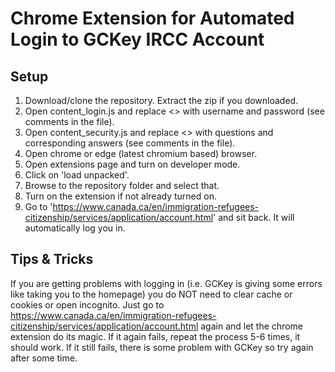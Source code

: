 # Chrome Extension for Automated Login to GCKey IRCC Account

## Setup

1. Download/clone the repository. Extract the zip if you downloaded.
2. Open content_login.js and replace <> with username and password (see comments in the file).
3. Open content_security.js and replace <> with questions and corresponding answers (see comments in the file).
4. Open chrome or edge (latest chromium based) browser.
5. Open extensions page and turn on developer mode.
6. Click on 'load unpacked'.
7. Browse to the repository folder and select that.
8. Turn on the extension if not already turned on.
9. Go to 'https://www.canada.ca/en/immigration-refugees-citizenship/services/application/account.html' and sit back. It will automatically log you in.

## Tips & Tricks
If you are getting problems with logging in (i.e. GCKey is giving some errors like taking you to the homepage) you do NOT need to clear cache or cookies or open incognito. Just go to https://www.canada.ca/en/immigration-refugees-citizenship/services/application/account.html again and let the chrome extension do its magic. If it again fails, repeat the process 5-6 times, it should work. If it still fails, there is some problem with GCKey so try again after some time.
